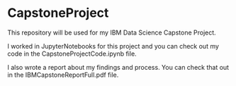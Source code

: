 # CapstoneProject
This repository will be used for my IBM Data Science Capstone Project.

I worked in JupyterNotebooks for this project and you can check out my code in the CapstoneProjectCode.ipynb file.

I also wrote a report about my findings and process. You can check that out in the IBMCapstoneReportFull.pdf file.
